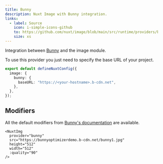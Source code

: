 ```yaml
---
title: Bunny
description: Nuxt Image with Bunny integration.
links:
  - label: Source
    icon: i-simple-icons-github
    to: https://github.com/nuxt/image/blob/main/src/runtime/providers/bunny.ts
    size: xs
---
```


Integration between [Bunny](https://bunny.net/) and the image module.

To use this provider you just need to specify the base URL of your project.

```ts [nuxt.config.ts]
export default defineNuxtConfig({
  image: {
    bunny: {
      baseURL: "https://<your-hostname>.b-cdn.net",
    },
  },
});
```

## Modifiers

All the default modifiers from [Bunny's documentation](https://docs.bunny.net/docs/stream-image-processing) are available.

```vue
<NuxtImg
  provider="bunny"
  src="https://bunnyoptimizerdemo.b-cdn.net/bunny1.jpg"
  height="512"
  width="512"
  :quality="90"
/>
```
